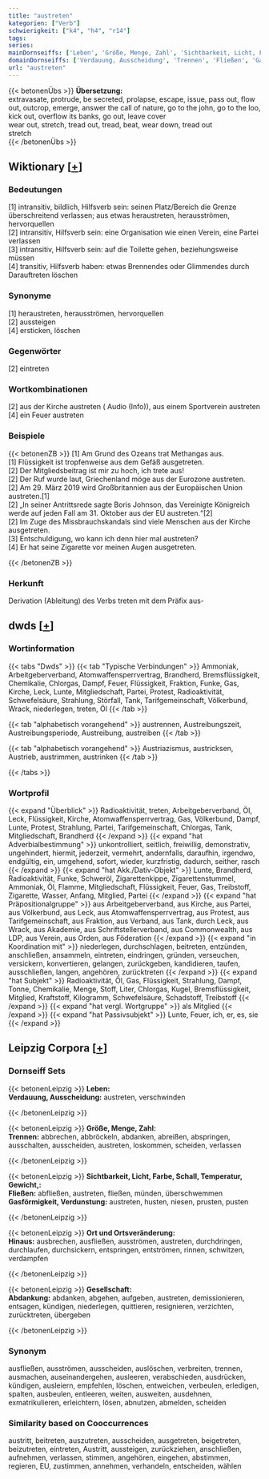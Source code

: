 ```yaml
---
title: "austreten"
kategorien: ["Verb"]
schwierigkeit: ["k4", "h4", "r14"]
tags:
series:
mainDornseiffs: ['Leben', 'Größe, Menge, Zahl', 'Sichtbarkeit, Licht, Farbe, Schall, Temperatur, Gewicht,', 'Ort und Ortsveränderung', 'Gesellschaft']
domainDornseiffs: ['Verdauung, Ausscheidung', 'Trennen', 'Fließen', 'Gasförmigkeit, Verdunstung', 'Hinaus', 'Abdankung']
url: "austreten"
---
```


{{< betonenÜbs >}}
**Übersetzung:**  
extravasate, protrude, be secreted, prolapse, escape, issue, pass out, flow out, outcrop, emerge, answer the call of nature, go to the john, go to the loo, kick out, overflow its banks, go  out, leave  cover  
wear out, stretch, tread out, tread, beat, wear down, tread  out  
stretch  
{{< /betonenÜbs >}}

## Wiktionary [[+](https://de.wiktionary.org/wiki/austreten)]

### Bedeutungen
[1] intransitiv, bildlich, Hilfsverb sein: seinen Platz/Bereich die Grenze überschreitend verlassen; aus etwas heraustreten, herausströmen, hervorquellen  
[2] intransitiv, Hilfsverb sein: eine Organisation wie einen Verein, eine Partei verlassen  
[3] intransitiv, Hilfsverb sein: auf die Toilette gehen, beziehungsweise müssen  
[4] transitiv, Hilfsverb haben: etwas Brennendes oder Glimmendes durch Darauftreten löschen  

### Synonyme
[1] heraustreten, herausströmen, hervorquellen  
[2] aussteigen  
[4] ersticken, löschen  

### Gegenwörter
[2] eintreten  

### Wortkombinationen
[2] aus der Kirche austreten ( Audio (Info)), aus einem Sportverein austreten  
[4] ein Feuer austreten  

### Beispiele
{{< betonenZB >}}
[1] Am Grund des Ozeans trat Methangas aus.  
[1] Flüssigkeit ist tropfenweise aus dem Gefäß ausgetreten.  
[2] Der Mitgliedsbeitrag ist mir zu hoch, ich trete aus!  
[2] Der Ruf wurde laut, Griechenland möge aus der Eurozone austreten.  
[2] Am 29. März 2019 wird Großbritannien aus der Europäischen Union austreten.[1]  
[2] „In seiner Antrittsrede sagte Boris Johnson, das Vereinigte Königreich werde auf jeden Fall am 31. Oktober aus der EU austreten.“[2]  
[2] Im Zuge des Missbrauchskandals sind viele Menschen aus der Kirche ausgetreten.  
[3] Entschuldigung, wo kann ich denn hier mal austreten?  
[4] Er hat seine Zigarette vor meinen Augen ausgetreten.  

{{< /betonenZB >}}
### Herkunft
Derivation (Ableitung) des Verbs treten mit dem Präfix aus-  



## dwds [[+](https://www.dwds.de/wb/austreten)]

### Wortinformation
{{< tabs "Dwds" >}}
{{< tab "Typische Verbindungen" >}}
Ammoniak, Arbeitgeberverband, Atomwaffensperrvertrag, Brandherd, Bremsflüssigkeit, Chemikalie, Chlorgas, Dampf, Feuer, Flüssigkeit, Fraktion, Funke, Gas, Kirche, Leck, Lunte, Mitgliedschaft, Partei, Protest, Radioaktivität, Schwefelsäure, Strahlung, Störfall, Tank, Tarifgemeinschaft, Völkerbund, Wrack, niederlegen, treten, Öl
{{< /tab >}}

{{< tab "alphabetisch vorangehend" >}}
austrennen, Austreibungszeit, Austreibungsperiode, Austreibung, austreiben
{{< /tab >}}

{{< tab "alphabetisch vorangehend" >}}
Austriazismus, austricksen, Austrieb, austrimmen, austrinken
{{< /tab >}}

{{< /tabs >}}

### Wortprofil
{{< expand "Überblick" >}} Radioaktivität, treten, Arbeitgeberverband, Öl, Leck, Flüssigkeit, Kirche, Atomwaffensperrvertrag, Gas, Völkerbund, Dampf, Lunte, Protest, Strahlung, Partei, Tarifgemeinschaft, Chlorgas, Tank, Mitgliedschaft, Brandherd {{< /expand >}}
{{< expand "hat Adverbialbestimmung" >}} unkontrolliert, seitlich, freiwillig, demonstrativ, ungehindert, hiermit, jederzeit, vermehrt, andernfalls, daraufhin, irgendwo, endgültig, ein, umgehend, sofort, wieder, kurzfristig, dadurch, seither, rasch {{< /expand >}}
{{< expand "hat Akk./Dativ-Objekt" >}} Lunte, Brandherd, Radioaktivität, Funke, Schweröl, Zigarettenkippe, Zigarettenstummel, Ammoniak, Öl, Flamme, Mitgliedschaft, Flüssigkeit, Feuer, Gas, Treibstoff, Zigarette, Wasser, Anfang, Mitglied, Partei {{< /expand >}}
{{< expand "hat Präpositionalgruppe" >}} aus Arbeitgeberverband, aus Kirche, aus Partei, aus Völkerbund, aus Leck, aus Atomwaffensperrvertrag, aus Protest, aus Tarifgemeinschaft, aus Fraktion, aus Verband, aus Tank, durch Leck, aus Wrack, aus Akademie, aus Schriftstellerverband, aus Commonwealth, aus LDP, aus Verein, aus Orden, aus Föderation {{< /expand >}}
{{< expand "in Koordination mit" >}} niederlegen, durchschlagen, beitreten, entzünden, anschließen, ansammeln, eintreten, eindringen, gründen, verseuchen, versickern, konvertieren, gelangen, zurückgeben, kandidieren, taufen, ausschließen, langen, angehören, zurücktreten {{< /expand >}}
{{< expand "hat Subjekt" >}} Radioaktivität, Öl, Gas, Flüssigkeit, Strahlung, Dampf, Tonne, Chemikalie, Menge, Stoff, Liter, Chlorgas, Kugel, Bremsflüssigkeit, Mitglied, Kraftstoff, Kilogramm, Schwefelsäure, Schadstoff, Treibstoff {{< /expand >}}
{{< expand "hat vergl. Wortgruppe" >}} als Mitglied {{< /expand >}}
{{< expand "hat Passivsubjekt" >}} Lunte, Feuer, ich, er, es, sie {{< /expand >}}

## Leipzig Corpora [[+](https://corpora.uni-leipzig.de/en/res?word=austreten&corpusId=deu_newscrawl-public_2018)]

### Dornseiff Sets
{{< betonenLeipzig >}}
**Leben:**  
**Verdauung, Ausscheidung:** austreten, verschwinden  

{{< /betonenLeipzig >}}


{{< betonenLeipzig >}}
**Größe, Menge, Zahl:**  
**Trennen:** abbrechen, abbröckeln, abdanken, abreißen, abspringen, ausschalten, ausscheiden, austreten, loskommen, scheiden, verlassen  

{{< /betonenLeipzig >}}


{{< betonenLeipzig >}}
**Sichtbarkeit, Licht, Farbe, Schall, Temperatur, Gewicht,:**  
**Fließen:** abfließen, austreten, fließen, münden, überschwemmen  
**Gasförmigkeit, Verdunstung:** austreten, husten, niesen, prusten, pusten  

{{< /betonenLeipzig >}}


{{< betonenLeipzig >}}
**Ort und Ortsveränderung:**  
**Hinaus:** ausbrechen, ausfließen, ausströmen, austreten, durchdringen, durchlaufen, durchsickern, entspringen, entströmen, rinnen, schwitzen, verdampfen  

{{< /betonenLeipzig >}}


{{< betonenLeipzig >}}
**Gesellschaft:**  
**Abdankung:** abdanken, abgehen, aufgeben, austreten, demissionieren, entsagen, kündigen, niederlegen, quittieren, resignieren, verzichten, zurücktreten, übergeben  

{{< /betonenLeipzig >}}

### Synonym
ausfließen, ausströmen, ausscheiden, auslöschen, verbreiten, trennen, ausmachen, auseinandergehen, ausleeren, verabschieden, ausdrücken, kündigen, ausleiern, empfehlen, löschen, entweichen, verbeulen, erledigen, spalten, ausbeulen, entleeren, weiten, ausweiten, ausdehnen, exmatrikulieren, erleichtern, lösen, abnutzen, abmelden, scheiden


### Similarity based on Cooccurrences
austritt, beitreten, auszutreten, ausscheiden, ausgetreten, beigetreten, beizutreten, eintreten, Austritt, aussteigen, zurückziehen, anschließen, aufnehmen, verlassen, stimmen, angehören, eingehen, abstimmen, regieren, EU, zustimmen, annehmen, verhandeln, entscheiden, wählen


